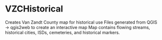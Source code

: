 # VZCHistorical
Creates Van Zandt County map for historical use
Files generated from QGIS -> qgis2web to create an interactive map
Map contains flowing streams, historical cities, ISDs, cemeteries, and historical markers.
